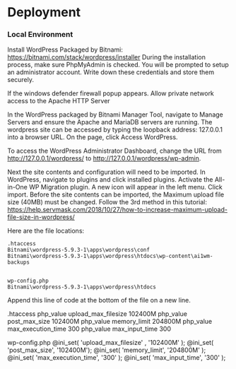 # Deployment
### Local Environment
Install WordPress Packaged by Bitnami: https://bitnami.com/stack/wordpress/installer
During the installation process, make sure PhpMyAdmin is checked. You will be prompted to setup
an administrator account. Write down these credentials and store them securely.

If the windows defender firewall popup appears. Allow private network access to the Apache HTTP Server

In the WordPress packaged by Bitnami Manager Tool, navigate to Manage Servers and ensure the Apache and MariaDB servers are running. 
The wordpress site can be accessed by typing the loopback address: 127.0.0.1 into a browser URL. On the page, click Access WordPress.

To access the WordPress Administrator Dashboard, change the URL from http://127.0.0.1/wordpress/ to http://127.0.0.1/wordpress/wp-admin.

Next the site contents and configuration will need to be imported.
In WordPress, navigate to plugins and click installed plugins. Activate the All-in-One WP Migration plugin. 
A new icon will appear in the left menu. Click import.
Before the site contents can be imported, the Maximum upload file size (40MB) must be changed.
Follow the 3rd method in this tutorial: https://help.servmask.com/2018/10/27/how-to-increase-maximum-upload-file-size-in-wordpress/

Here are the file locations:

	.htaccess 
	Bitnami\wordpress-5.9.3-1\apps\wordpress\conf
	Bitnami\wordpress-5.9.3-1\apps\wordpress\htdocs\wp-content\ai1wm-backups


	wp-config.php
	Bitnami\wordpress-5.9.3-1\apps\wordpress\htdocs

Append this line of code at the bottom of the file on a new line.

.htaccess 
php_value upload_max_filesize 102400M
php_value post_max_size 102400M
php_value memory_limit 204800M
php_value max_execution_time 300
php_value max_input_time 300

wp-config.php
@ini_set( 'upload_max_filesize' , '102400M' );
@ini_set( 'post_max_size', '102400M');
@ini_set( 'memory_limit', '204800M' );
@ini_set( 'max_execution_time', '300' );
@ini_set( 'max_input_time', '300' );

